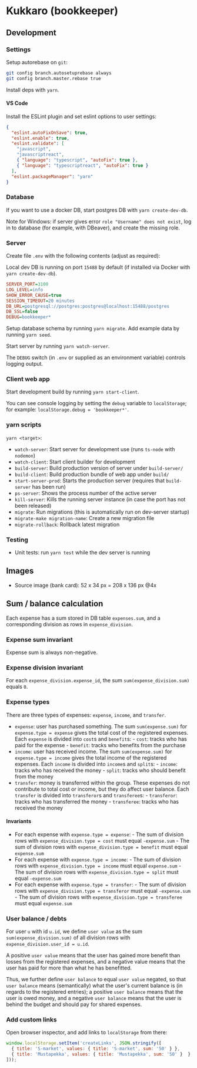 # Kukkaro (bookkeeper)

## Development

### Settings

Setup autorebase on `git`:

```sh
git config branch.autosetuprebase always
git config branch.master.rebase true
```

Install deps with `yarn`.

#### VS Code

Install the ESLint plugin and set eslint options to user settings:

```json
{
  "eslint.autoFixOnSave": true,
  "eslint.enable": true,
  "eslint.validate": [
    "javascript",
    "javascriptreact",
    { "language": "typescript", "autoFix": true },
    { "language": "typescriptreact", "autoFix": true }
  ],
  "eslint.packageManager": "yarn"
}
```

### Database

If you want to use a docker DB, start postgres DB with `yarn create-dev-db`.

Note for Windows: if server gives error `role "Username" does not exist`, 
log in to database (for example, with DBeaver), and create the missing role.

### Server

Create file `.env` with the following contents (adjust as required):

Local dev DB is running on port `15488` by default (if installed via Docker
with `yarn create-dev-db`).

```ini
SERVER_PORT=3100
LOG_LEVEL=info
SHOW_ERROR_CAUSE=true
SESSION_TIMEOUT=20 minutes
DB_URL=postgresql://postgres:postgres@localhost:15488/postgres
DB_SSL=false
DEBUG=bookkeeper*
```

Setup database schema by running `yarn migrate`.
Add example data by running `yarn seed`.

Start server by running `yarn watch-server`.

The `DEBUG` switch (in `.env` or supplied as an environment variable) controls logging output.

### Client web app

Start development build by running `yarn start-client`.

You can see console logging by setting the `debug` variable to `localStorage`;
for example: `localStorage.debug = 'bookkeeper*'`.

### yarn scripts

`yarn <target>`:

- `watch-server`: Start server for development use (runs `ts-node` with `nodemon`)
- `watch-client`: Start client builder for development
- `build-server`: Build production version of server under `build-server/`
- `build-client`: Build production bundle of web app under `build/`
- `start-server-prod`: Starts the production server (requires that `build-server` has been run)
- `ps-server`: Shows the process number of the active server
- `kill-server`: Kills the running server instance (in case the port has not been released)
- `migrate`: Run migrations (this is automatically run on dev-server startup)
- `migrate-make migration-name`: Create a new migration file
- `migrate-rollback`: Rollback latest migration

### Testing

- Unit tests: run `yarn test` while the dev server is running

## Images

- Source image (bank card): 52 x 34 px = 208 x 136 px @4x

## Sum / balance calculation

Each expense has a sum stored in DB table `expenses.sum`, and a corresponding
division as rows in `expense_division`.

### Expense sum invariant

Expense sum is always non-negative.

### Expense division invariant

For each `expense_division.expense_id`, the sum `sum(expense_division.sum)` equals `0`.

### Expense types

There are three types of expenses: `expense`, `income`, and `transfer`.

- `expense`: user has purchased something.
  The sum `sum(expense.sum)` for `expense.type = expense` gives the total cost of the registered
  expenses.
  Each `expense` is divided into `cost`s and `benefit`s:
      - `cost`: tracks who has paid for the expense
      - `benefit`: tracks who benefits from the purchase
- `income`: user has received income.
  The sum `sum(expense.sum)` for `expense.type = income` gives the total income of the registered
  expenses.
  Each `income` is divided into `income`s and `split`s:
      - `income`: tracks who has received the money
      - `split`: tracks who should benefit from the money
- `transfer`: money is transferred within the group.
  These expenses do not contribute to total cost or income, but they do affect user balance.
  Each `transfer` is divided into `transferor`s and `transferee`s:
      - `transferor`: tracks who has transferred the money
      - `transferee`: tracks who has received the money

#### Invariants

- For each expense with `expense.type = expense`:
      - The sum of division rows with `expense_division.type = cost` must equal `-expense.sum`
      - The sum of division rows with `expense_division.type = benefit` must equal `expense.sum`
- For each expense with `expense.type = income`:
      - The sum of division rows with `expense_division.type = income` must equal `expense.sum`
      - The sum of division rows with `expense_division.type = split` must equal `-expense.sum`
- For each expense with `expense.type = transfer`:
      - The sum of division rows with `expense_division.type = transferor` must equal `-expense.sum`
      - The sum of division rows with `expense_division.type = transferee` must equal `expense.sum`

### User balance / debts

For user `u` with id `u.id`, we define `user value` as the
sum `sum(expense_division.sum)` of all division rows
with `expense_division.user_id = u.id`.

A positive `user value` means that the user has gained more benefit than losses from the
registered expenses, and a negative value means that the user has paid for more than what
he has benefitted.

Thus, we further define `user balance` to equal `user value` negated, so that
`user balance` means (semantically) what the user's current balance is (in regards to the
registered entries); a positive `user balance` means that the user is owed money, and
a negative `user balance` means that the user is behind the budget and should pay for
shared expenses.

### Add custom links

Open browser inspector, and add links to `localStorage` from there:

```js
window.localStorage.setItem('createLinks', JSON.stringify([
  { title: 'S-market', values: { title: 'S-market', sum: '50' } },
  { title: 'Mustapekka', values: { title: 'Mustapekka', sum: '50' }  },
]));
```
